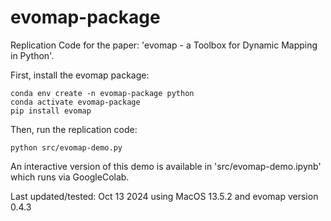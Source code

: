 # evomap-package

Replication Code for the paper: 'evomap - a Toolbox for Dynamic Mapping in Python'.

First, install the evomap package:
```
conda env create -n evomap-package python
conda activate evomap-package
pip install evomap
```

Then, run the replication code:
```
python src/evomap-demo.py
```
An interactive version of this demo is available in 'src/evomap-demo.ipynb' which runs via GoogleColab.

Last updated/tested: Oct 13 2024 using MacOS 13.5.2 and evomap version 0.4.3

